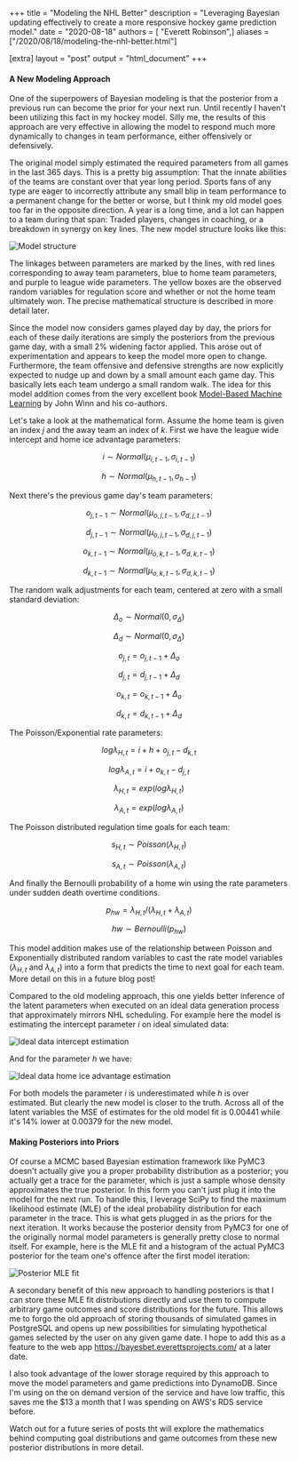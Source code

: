 +++
title = "Modeling the NHL Better"
description = "Leveraging Bayesian updating effectively to create a more responsive hockey game prediction model."
date = "2020-08-18"
authors = [ "Everett Robinson",]
aliases = ["/2020/08/18/modeling-the-nhl-better.html"]

[extra]
layout = "post"
output = "html_document"
+++

#### A New Modeling Approach

One of the superpowers of Bayesian modeling is that the posterior from a previous run can become the prior for your next run. Until recently I haven't been utilizing this fact in my hockey model. Silly me, the results of this approach are very effective in allowing the model to respond much more dynamically to changes in team performance, either offensively or defensively.

The original model simply estimated the required parameters from all games in the last 365 days. This is a pretty big assumption: That the innate abilities of the teams are constant over that year long period. Sports fans of any type are eager to incorrectly attribute any small blip in team performance to a permanent change for the better or worse, but I think my old model goes too far in the opposite direction. A year is a long time, and a lot can happen to a team during that span: Traded players, changes in coaching, or a breakdown in synergy on key lines. The new model structure looks like this:

![Model structure](/img/2020-08-18-modeling-the-nhl-better/model.png)

The linkages between parameters are marked by the lines, with red lines corresponding to away team parameters, blue to home team parameters, and purple to league wide parameters. The yellow boxes are the observed random variables for regulation score and whether or not the home team ultimately won. The precise mathematical structure is described in more detail later.

Since the model now considers games played day by day, the priors for each of these daily iterations are simply the posteriors from the previous game day, with a small 2% widening factor applied. This arose out of experimentation and appears to keep the model more open to change. Furthermore, the team offensive and defensive strengths are now explicitly expected to nudge up and down by a small amount each game day. This basically lets each team undergo a small random walk. The idea for this model addition comes from the very excellent book [Model-Based Machine Learning](http://mbmlbook.com/TrueSkill_Allowing_the_skills_to_vary.html) by John Winn and his co-authors.

Let's take a look at the mathematical form. Assume the home team is given an index $j$ and the away team an index of $k$. First we have the league wide intercept and home ice advantage parameters:

$$i \sim Normal(\mu_{i,t-1}, \sigma_{i, t-1})$$

$$h \sim Normal(\mu_{h, t-1}, \sigma_{h-1})$$

Next there's the previous game day's team parameters:

$$o_{j,t-1} \sim Normal(\mu_{o,j,t-1}, \sigma_{d,j,t-1})$$

$$d_{j,t-1} \sim Normal(\mu_{o,j,t-1}, \sigma_{d,j,t-1})$$

$$o_{k,t-1} \sim Normal(\mu_{o,k,t-1}, \sigma_{d,k,t-1})$$

$$d_{k,t-1} \sim Normal(\mu_{o,k,t-1}, \sigma_{d,k,t-1})$$

The random walk adjustments for each team, centered at zero with a small standard deviation:

$$\Delta_o \sim Normal(0, \sigma_{\Delta})$$

$$\Delta_d \sim Normal(0, \sigma_{\Delta})$$

$$o_{j,t} = o_{j,t-1} + \Delta_o$$

$$d_{j,t} = d_{j,t-1} + \Delta_d$$

$$o_{k,t} = o_{k,t-1} + \Delta_o$$

$$d_{k,t} = d_{k,t-1} + \Delta_d$$

The Poisson/Exponential rate parameters:

$$log\lambda_{H,t} = i + h + o_{j,t} - d_{k,t}$$

$$log\lambda_{A,t} = i + o_{k,t} - d_{j,t}$$

$$ \lambda_{H,t} = exp(log\lambda_{H,t})$$

$$ \lambda_{A,t} = exp(log\lambda_{A,t})$$

The Poisson distributed regulation time goals for each team: 

$$ s_{H,t} \sim Poisson(\lambda_{H,t})$$

$$ s_{A,t} \sim Poisson(\lambda_{A,t})$$

And finally the Bernoulli probability of a home win using the rate parameters under sudden death overtime conditions.

$$p_{hw} = \lambda_{H,t}/(\lambda_{H,t} + \lambda_{A,t})$$

$$ hw \sim Bernoulli(p_{hw})$$

This model addition makes use of the relationship between Poisson and Exponentially distributed random variables to cast the rate model variables ($\lambda_{H,t}$ and $\lambda_{A,t}$) into a form that predicts the time to next goal for each team. More detail on this in a future blog post!

Compared to the old modeling approach, this one yields better inference of the latent parameters when executed on an ideal data generation process that approximately mirrors NHL scheduling. For example here the model is estimating the intercept parameter $i$ on ideal simulated data:

![Ideal data intercept estimation](/img/2020-08-18-modeling-the-nhl-better/estimated_i.png)

And for the parameter $h$ we have:

![Ideal data home ice advantage estimation](/img/2020-08-18-modeling-the-nhl-better/estimated_h.png)

For both models the parameter $i$ is underestimated while $h$ is over estimated. But clearly the new model is closer to the truth. Across all of the latent variables the MSE of estimates for the old model fit is 0.00441 while it's 14% lower at 0.00379 for the new model.


#### Making Posteriors into Priors

Of course a MCMC based Bayesian estimation framework like PyMC3 doesn't actually give you a proper probability distribution as a posterior; you actually get a trace for the parameter, which is just a sample whose density approximates the true posterior. In this form you can't just plug it into the model for the next run. To handle this, I leverage SciPy to find the maximum likelihood estimate (MLE) of the ideal probability distribution for each parameter in the trace. This is what gets plugged in as the priors for the next iteration. It works because the posterior density from PyMC3 for one of the originally normal model parameters is generally pretty close to normal itself. For example, here is the MLE fit and a histogram of the actual PyMC3 posterior for the team one's offence after the first model iteration:

![Posterior MLE fit](/img/2020-08-18-modeling-the-nhl-better/estimated_o1_mle_fit.png)

A secondary benefit of this new approach to handling posteriors is that I can store these MLE fit distributions directly and use them to compute arbitrary game outcomes and score distributions for the future. This allows me to forgo the old approach of storing thousands of simulated games in PostgreSQL and opens up new possibilities for simulating hypothetical games selected by the user on any given game date. I hope to add this as a feature to the web app https://bayesbet.everettsprojects.com/ at a later date.

I also took advantage of the lower storage required by this approach to move the model parameters and game predictions into DynamoDB. Since I'm using on the on demand version of the service and have low traffic, this saves me the $13 a month that I was spending on AWS's RDS service before.

Watch out for a future series of posts tht will explore the mathematics behind computing goal distributions and game outcomes from these new posterior distributions in more detail.
